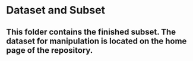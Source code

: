 # Dataset and Subset
## This folder contains the finished subset. The dataset for manipulation is located on the home page of the repository.
